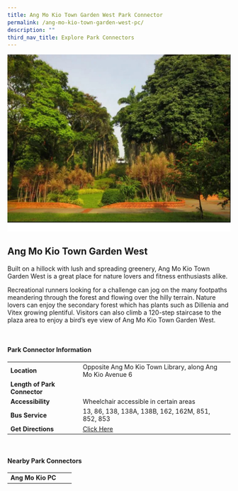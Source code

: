 ```yaml
---
title: Ang Mo Kio Town Garden West Park Connector
permalink: /ang-mo-kio-town-garden-west-pc/
description: ""
third_nav_title: Explore Park Connectors
---
```

![](/images/amktgw.jpg)

## Ang Mo Kio Town Garden West

Built on a hillock with lush and spreading greenery, Ang Mo Kio Town Garden West is a great place for nature lovers and fitness enthusiasts alike.

Recreational runners looking for a challenge can jog on the many footpaths meandering through the forest and flowing over the hilly terrain. Nature lovers can enjoy the secondary forest which has plants such as Dillenia and Vitex growing plentiful. Visitors can also climb a 120-step staircase to the plaza area to enjoy a bird’s eye view of Ang Mo Kio Town Garden West. 

<br>

#### Park Connector Information

|  |  |  |
| -------- | -------- | -------- |
| **Location** | Opposite Ang Mo Kio Town Library, along Ang Mo Kio Avenue 6 |  |
| **Length of Park Connector** |    |  |
| **Accessibility** | Wheelchair accessible in certain areas | |
| **Bus Service** | 13, 86, 138, 138A, 138B, 162, 162M, 851, 852, 853 | |
| **Get Directions** | [Click Here](https://www.onemap.gov.sg/main/v2/?lat=1.3740250000014869&amp;lng=103.8428870000013) |

<br>

#### Nearby Park Connectors

|   |  |  |
| -------- | -------- | -------- |
| **Ang Mo Kio PC** | | |